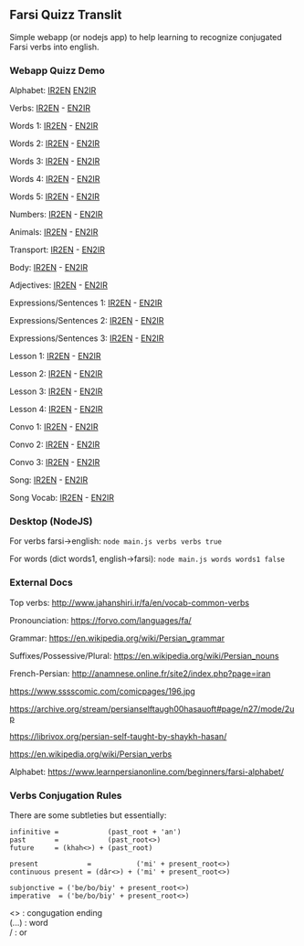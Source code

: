 ## Farsi Quizz Translit

Simple webapp (or nodejs app) to help learning to recognize conjugated Farsi verbs into english.

### Webapp Quizz Demo

Alphabet: [IR2EN](http://htmlpreview.github.io/?https://github.com/benji/farsi-quizz-translit/blob/master/www/index.html?quizz_type=words&quizz_dict=alphabet&quizz_far2eng=true) [EN2IR](http://htmlpreview.github.io/?https://github.com/benji/farsi-quizz-translit/blob/master/www/index.html?quizz_type=words&quizz_dict=alphabet&quizz_far2eng=false)

Verbs: [IR2EN](http://htmlpreview.github.io/?https://github.com/benji/farsi-quizz-translit/blob/master/www/index.html?quizz_type=verbs&quizz_dict=verbs&quizz_far2eng=true) - [EN2IR](http://htmlpreview.github.io/?https://github.com/benji/farsi-quizz-translit/blob/master/www/index.html?quizz_type=verbs&quizz_dict=verbs&quizz_far2eng=false)

Words 1: [IR2EN](http://htmlpreview.github.io/?https://github.com/benji/farsi-quizz-translit/blob/master/www/index.html?quizz_type=words&quizz_dict=words1&quizz_far2eng=true) - [EN2IR](http://htmlpreview.github.io/?https://github.com/benji/farsi-quizz-translit/blob/master/www/index.html?quizz_type=words&quizz_dict=words1&quizz_far2eng=false)

Words 2: [IR2EN](http://htmlpreview.github.io/?https://github.com/benji/farsi-quizz-translit/blob/master/www/index.html?quizz_type=words&quizz_dict=words2&quizz_far2eng=true) - [EN2IR](http://htmlpreview.github.io/?https://github.com/benji/farsi-quizz-translit/blob/master/www/index.html?quizz_type=words&quizz_dict=words2&quizz_far2eng=false)

Words 3: [IR2EN](http://htmlpreview.github.io/?https://github.com/benji/farsi-quizz-translit/blob/master/www/index.html?quizz_type=words&quizz_dict=words3&quizz_far2eng=true) - [EN2IR](http://htmlpreview.github.io/?https://github.com/benji/farsi-quizz-translit/blob/master/www/index.html?quizz_type=words&quizz_dict=words3&quizz_far2eng=false)  

Words 4: [IR2EN](http://htmlpreview.github.io/?https://github.com/benji/farsi-quizz-translit/blob/master/www/index.html?quizz_type=words&quizz_dict=words4&quizz_far2eng=true) - [EN2IR](http://htmlpreview.github.io/?https://github.com/benji/farsi-quizz-translit/blob/master/www/index.html?quizz_type=words&quizz_dict=words4&quizz_far2eng=false)  

Words 5: [IR2EN](http://htmlpreview.github.io/?https://github.com/benji/farsi-quizz-translit/blob/master/www/index.html?quizz_type=words&quizz_dict=words5&quizz_far2eng=true) - [EN2IR](http://htmlpreview.github.io/?https://github.com/benji/farsi-quizz-translit/blob/master/www/index.html?quizz_type=words&quizz_dict=words5&quizz_far2eng=false)  

Numbers: [IR2EN](http://htmlpreview.github.io/?https://github.com/benji/farsi-quizz-translit/blob/master/www/index.html?quizz_type=words&quizz_dict=numbers&quizz_far2eng=true) - [EN2IR](http://htmlpreview.github.io/?https://github.com/benji/farsi-quizz-translit/blob/master/www/index.html?quizz_type=words&quizz_dict=numbers&quizz_far2eng=false)  

Animals: [IR2EN](http://htmlpreview.github.io/?https://github.com/benji/farsi-quizz-translit/blob/master/www/index.html?quizz_type=words&quizz_dict=animals&quizz_far2eng=true) - [EN2IR](http://htmlpreview.github.io/?https://github.com/benji/farsi-quizz-translit/blob/master/www/index.html?quizz_type=words&quizz_dict=animals&quizz_far2eng=false)  

Transport: [IR2EN](http://htmlpreview.github.io/?https://github.com/benji/farsi-quizz-translit/blob/master/www/index.html?quizz_type=words&quizz_dict=transport&quizz_far2eng=true) - [EN2IR](http://htmlpreview.github.io/?https://github.com/benji/farsi-quizz-translit/blob/master/www/index.html?quizz_type=words&quizz_dict=transport&quizz_far2eng=false)  

Body: [IR2EN](http://htmlpreview.github.io/?https://github.com/benji/farsi-quizz-translit/blob/master/www/index.html?quizz_type=words&quizz_dict=body&quizz_far2eng=true) - [EN2IR](http://htmlpreview.github.io/?https://github.com/benji/farsi-quizz-translit/blob/master/www/index.html?quizz_type=words&quizz_dict=body&quizz_far2eng=false)  

Adjectives: [IR2EN](http://htmlpreview.github.io/?https://github.com/benji/farsi-quizz-translit/blob/master/www/index.html?quizz_type=words&quizz_dict=adjectives&quizz_far2eng=true) - [EN2IR](http://htmlpreview.github.io/?https://github.com/benji/farsi-quizz-translit/blob/master/www/index.html?quizz_type=words&quizz_dict=adjectives&quizz_far2eng=false)  

Expressions/Sentences 1: [IR2EN](http://htmlpreview.github.io/?https://github.com/benji/farsi-quizz-translit/blob/master/www/index.html?quizz_type=words&quizz_dict=expr1&quizz_far2eng=true) - [EN2IR](http://htmlpreview.github.io/?https://github.com/benji/farsi-quizz-translit/blob/master/www/index.html?quizz_type=words&quizz_dict=expr1&quizz_far2eng=false)  

Expressions/Sentences 2: [IR2EN](http://htmlpreview.github.io/?https://github.com/benji/farsi-quizz-translit/blob/master/www/index.html?quizz_type=words&quizz_dict=expr2&quizz_far2eng=true) - [EN2IR](http://htmlpreview.github.io/?https://github.com/benji/farsi-quizz-translit/blob/master/www/index.html?quizz_type=words&quizz_dict=expr2&quizz_far2eng=false)

Expressions/Sentences 3: [IR2EN](http://htmlpreview.github.io/?https://github.com/benji/farsi-quizz-translit/blob/master/www/index.html?quizz_type=words&quizz_dict=expr3&quizz_far2eng=true) - [EN2IR](http://htmlpreview.github.io/?https://github.com/benji/farsi-quizz-translit/blob/master/www/index.html?quizz_type=words&quizz_dict=expr3&quizz_far2eng=false)

Lesson 1: [IR2EN](http://htmlpreview.github.io/?https://github.com/benji/farsi-quizz-translit/blob/master/www/index.html?quizz_type=words&quizz_dict=lesson1&quizz_far2eng=true) - [EN2IR](http://htmlpreview.github.io/?https://github.com/benji/farsi-quizz-translit/blob/master/www/index.html?quizz_type=words&quizz_dict=lesson1&quizz_far2eng=false)

Lesson 2: [IR2EN](http://htmlpreview.github.io/?https://github.com/benji/farsi-quizz-translit/blob/master/www/index.html?quizz_type=words&quizz_dict=lesson2&quizz_far2eng=true) - [EN2IR](http://htmlpreview.github.io/?https://github.com/benji/farsi-quizz-translit/blob/master/www/index.html?quizz_type=words&quizz_dict=lesson2&quizz_far2eng=false)

Lesson 3: [IR2EN](http://htmlpreview.github.io/?https://github.com/benji/farsi-quizz-translit/blob/master/www/index.html?quizz_type=words&quizz_dict=lesson3&quizz_far2eng=true) - [EN2IR](http://htmlpreview.github.io/?https://github.com/benji/farsi-quizz-translit/blob/master/www/index.html?quizz_type=words&quizz_dict=lesson3&quizz_far2eng=false)

Lesson 4: [IR2EN](http://htmlpreview.github.io/?https://github.com/benji/farsi-quizz-translit/blob/master/www/index.html?quizz_type=words&quizz_dict=lesson4&quizz_far2eng=true) - [EN2IR](http://htmlpreview.github.io/?https://github.com/benji/farsi-quizz-translit/blob/master/www/index.html?quizz_type=words&quizz_dict=lesson4&quizz_far2eng=false)

Convo 1: [IR2EN](http://htmlpreview.github.io/?https://github.com/benji/farsi-quizz-translit/blob/master/www/index.html?quizz_type=words&quizz_dict=convo1&quizz_far2eng=true&quizz_rand=false) - [EN2IR](http://htmlpreview.github.io/?https://github.com/benji/farsi-quizz-translit/blob/master/www/index.html?quizz_type=words&quizz_dict=convo1&quizz_far2eng=false&quizz_rand=false)

Convo 2: [IR2EN](http://htmlpreview.github.io/?https://github.com/benji/farsi-quizz-translit/blob/master/www/index.html?quizz_type=words&quizz_dict=convo2&quizz_far2eng=true&quizz_rand=false) - [EN2IR](http://htmlpreview.github.io/?https://github.com/benji/farsi-quizz-translit/blob/master/www/index.html?quizz_type=words&quizz_dict=convo2&quizz_far2eng=false&quizz_rand=false)

Convo 3: [IR2EN](http://htmlpreview.github.io/?https://github.com/benji/farsi-quizz-translit/blob/master/www/index.html?quizz_type=words&quizz_dict=convo3&quizz_far2eng=true&quizz_rand=false) - [EN2IR](http://htmlpreview.github.io/?https://github.com/benji/farsi-quizz-translit/blob/master/www/index.html?quizz_type=words&quizz_dict=convo3&quizz_far2eng=false&quizz_rand=false)

Song: [IR2EN](http://htmlpreview.github.io/?https://github.com/benji/farsi-quizz-translit/blob/master/www/index.html?quizz_type=words&quizz_dict=song&quizz_far2eng=true&quizz_rand=false) - [EN2IR](http://htmlpreview.github.io/?https://github.com/benji/farsi-quizz-translit/blob/master/www/index.html?quizz_type=words&quizz_dict=song&quizz_far2eng=false&quizz_rand=false)

Song Vocab: [IR2EN](http://htmlpreview.github.io/?https://github.com/benji/farsi-quizz-translit/blob/master/www/index.html?quizz_type=words&quizz_dict=song-vocab&quizz_far2eng=true&quizz_rand=true) - [EN2IR](http://htmlpreview.github.io/?https://github.com/benji/farsi-quizz-translit/blob/master/www/index.html?quizz_type=words&quizz_dict=song-vocab&quizz_far2eng=false&quizz_rand=true)

### Desktop (NodeJS)

For verbs farsi->english:
`node main.js verbs verbs true`

For words (dict words1, english->farsi):
`node main.js words words1 false`

### External Docs

Top verbs: http://www.jahanshiri.ir/fa/en/vocab-common-verbs

Pronounciation: https://forvo.com/languages/fa/

Grammar: https://en.wikipedia.org/wiki/Persian_grammar

Suffixes/Possessive/Plural: https://en.wikipedia.org/wiki/Persian_nouns

French-Persian: http://anamnese.online.fr/site2/index.php?page=iran

https://www.sssscomic.com/comicpages/196.jpg

https://archive.org/stream/persianselftaugh00hasauoft#page/n27/mode/2up

https://librivox.org/persian-self-taught-by-shaykh-hasan/

https://en.wikipedia.org/wiki/Persian_verbs

Alphabet: https://www.learnpersianonline.com/beginners/farsi-alphabet/

### Verbs Conjugation Rules

There are some subtleties but essentially:

```
infinitive =            (past_root + 'an')
past       =            (past_root<>)
future     = (khah<>) + (past_root)

present            =           ('mi' + present_root<>)
continuous present = (dâr<>) + ('mi' + present_root<>)

subjonctive = ('be/bo/biy' + present_root<>)
imperative  = ('be/bo/biy' + present_root<>)
```

<> : congugation ending  
(...) : word  
/ : or

